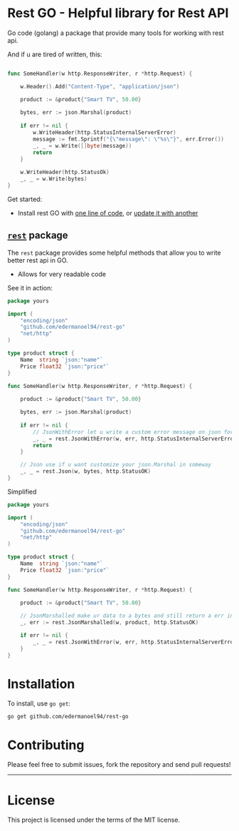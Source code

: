 Rest GO - Helpful library  for Rest API
================================

Go code (golang) a package that provide many tools for working with rest api.

And if u are tired of written, this:

```go

func SomeHandler(w http.ResponseWriter, r *http.Request) {

    w.Header().Add("Content-Type", "application/json")

    product := &product{"Smart TV", 50.00}
    
    bytes, err := json.Marshal(product)
    
    if err != nil {
    	w.WriteHeader(http.StatusInternalServerError)
        message := fmt.Sprintf("{\"message\": \"%s\"}", err.Error())
    	_, _ = w.Write([]byte(message))
	    return
    }
    
    w.WriteHeader(http.StatusOk)
    _, _ = w.Write(bytes)
}
```

Get started:

  * Install rest GO with [one line of code](#installation), or [update it with another](#staying-up-to-date)


[`rest`](http://godoc.org/github.com/edermanoel94/rest-go "API documentation") package
-------------------------------------------------------------------------------------------

The `rest` package provides some helpful methods that allow you to write better rest api in GO.

  * Allows for very readable code

See it in action:

```go
package yours

import (
    "encoding/json"
    "github.com/edermanoel94/rest-go"
    "net/http"
)

type product struct {
    Name  string `json:"name"`
    Price float32 `json:"price"`
}

func SomeHandler(w http.ResponseWriter, r *http.Request) {
	
    product := &product{"Smart TV", 50.00}

    bytes, err := json.Marshal(product)
    
    if err != nil {
        // JsonWithError let u write a custom error message on json formatted
        _, _ = rest.JsonWithError(w, err, http.StatusInternalServerError)
        return
    }

    // Json use if u want customize your json.Marshal in someway
    _, _ = rest.Json(w, bytes, http.StatusOK)
}
```

Simplified

```go
package yours

import (
    "encoding/json"
    "github.com/edermanoel94/rest-go"
    "net/http"
)

type product struct {
    Name  string `json:"name"`
    Price float32 `json:"price"`
}

func SomeHandler(w http.ResponseWriter, r *http.Request) {
	
    product := &product{"Smart TV", 50.00}

    // JsonMarshalled make ur data to a bytes and still return a err in json.Marshal, be careful on this
    _, err := rest.JsonMarshalled(w, product, http.StatusOK)

    if err != nil {
        _, _ = rest.JsonWithError(w, err, http.StatusInternalServerError)
    }
}
```

Installation
============

To install, use `go get`:

    go get github.com/edermanoel94/rest-go


Contributing
============

Please feel free to submit issues, fork the repository and send pull requests!

------

License
=======

This project is licensed under the terms of the MIT license.
